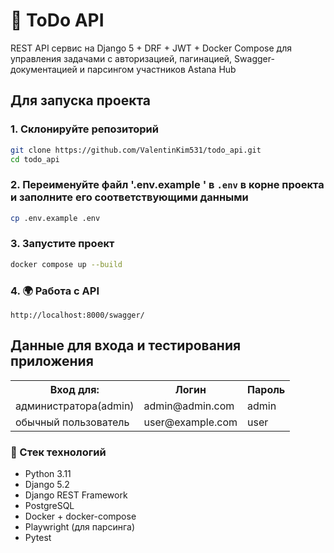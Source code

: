 # 📝 ToDo API

REST API сервис на Django 5 + DRF + JWT + Docker Compose
для управления задачами с авторизацией, пагинацией, Swagger-документацией и 
парсингом участников Astana Hub

## Для запуска проекта 

### 1. Склонируйте репозиторий

```bash
git clone https://github.com/ValentinKim531/todo_api.git
cd todo_api
```

### 2. Переименуйте файл '.env.example ' в `.env` в корне проекта и заполните его соответствующими данными
```bash
cp .env.example .env
```

### 3. Запустите проект

```bash
docker compose up --build
```

### 4. 🌍 Работа с API

```
http://localhost:8000/swagger/
```


## Данные для входа и тестирования приложения

<table>
    <tr>
        <th>Вход для:</th>
        <th>Логин</th>
        <th>Пароль</th>
    </tr>
    <tr>
        <td>администратора(admin)</td>
        <td>admin@admin.com</td>
        <td>admin</td>
    </tr>
    <tr>
        <td>обычный пользователь</td>
        <td>user@example.com</td>
        <td>user</td>
    </tr>
</table>

### 📁 Стек технологий
- Python 3.11
- Django 5.2
- Django REST Framework
- PostgreSQL
- Docker + docker-compose
- Playwright (для парсинга)
- Pytest